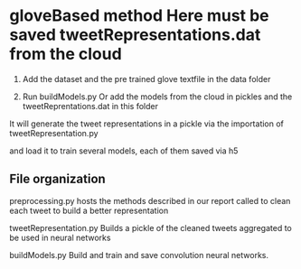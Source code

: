 # gloveBased method Here must be saved tweetRepresentations.dat from the cloud


1. Add the dataset and the pre trained glove textfile in the data folder


2. Run buildModels.py Or add the models from the cloud in pickles and the tweetReprentations.dat in this folder

It will generate the tweet representations in a pickle via the importation of tweetRepresentation.py

and load it to train several models, each of them saved via h5


## File organization

preprocessing.py hosts the methods described in our report called to clean each tweet to build a better representation

tweetRepresentation.py Builds a pickle of the cleaned tweets aggregated to be used in neural networks

buildModels.py Build and train and save convolution neural networks.